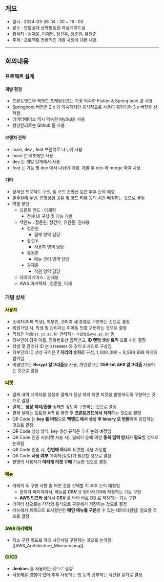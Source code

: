 ## 개요
- 일시 : 2024-03-26. 14 : 30 ~ 16 : 00
- 장소 : 연암공대 산학협동관 러닝메이트실
- 참석자 : 권재웅, 이재현, 장건우, 정준원, 유원준
- 주제 : 프로젝트 전반적인 개발 사항에 대한 내용
---
## 회의내용
### 프로젝트 설계
#### 개발 환경
- 프론트엔드와 백엔드 프레임워크는 가장 익숙한 Flutter & Spring boot 를 사용
- Springboot 버전은 2.x 가 익숙하지만 공식적으로 사용이 중지되어 3.x 버전을 선택함.
- 데이터베이스 역시 익숙한 MySql을 사용
- 형상관리로는 Github 를 사용
#### 브랜치 전략
- main, dev , feat 브랜치로 나누어 사용
- main 은 배포에만 사용
- dev 는 개발 단계에서 사용
- feat 는 기능 별 dev 에서 나뉘어 개발, 개발 후 dev 와 merge 하여 사용
#### 기타
- 상세한 프로젝트 구조, 및 코드 컨벤션 등은 추후 논의 예정
- 일주일에 두번, 진행상황 공유 및 코드 리뷰 등의 시간 배정하는 것으로 결정
- 역할 분담
	- 프론트 엔드 : 이재현
		- 전체 UI 구성 및 기능 개발
	- 백엔드 : 정준원, 장건우, 유원준, 권재웅
		- 정준원
			- 결제 영역 담당
		- 장건우
			- 사용자 영역 담당
		- 유원준
			- 메뉴 관리 영역 담당
		- 권재웅
			- 식권 영역 담당
	- 데이터베이스 : 권재웅
	- AWS 아키텍처 : 정준원, 이재
### 개발 상세
#### <span style="background:#fff88f">사용자</span>
- 소비자(이하 학생), 외부인, 관리자 세 종류로 구분하는 것으로 결정
- 회원가입 시, 학생 및 관리자는 이메일 인증 구현하는 것으로 결정
- 학생은 `학번@st.yc.ac.kr` 관리자는 `사원번호@yc.ac.kr` 임
- 외부인의 경우 이름, 전화번호만 입력받고, **ID 랜덤 생성 로직** 으로 처리 결정
- 학생 및 관리자 ID 는 `21860004` 와 같이 8 자리로 구성임
- 외부인의 ID 생성 규칙은 **7 자리의 숫자**로 구성, 1_000_000 ~ 9_999_999  까지의 범위임
- 비밀번호는 **Bcrypt 알고리즘**을 사용, 개인정보는 **256-bit AES 알고리즘** 사용하는 것으로 결정
#### <span style="background:#fff88f">티켓</span>
- 결제 내역 데이터를 생성후 결제가 정상 처리 되면 티켓을 발행하도록 구현하는 것으로 결정
- 결제는 **정상 처리/환불** 상태만 갖도록 구현하는 것으로 결정
- 결제 실패는 포트원 API 로 확인 후 **프론트엔드에서 처리**하는 것으로 결정
- QR Code 는 **key 를 바탕**으로 **백엔드 에서 생성 후 binary 로 변환**하여 응답하는 것으로 결정
- QR Code 생성 방식, key 생성 규칙은 추후 논의 예정임
- QR Code 인증 시(티켓 사용 시), 딜레이 등에 의한 **중복 입력  방지가 필요**할 것으로 논의됨
- QR Code 인증 시, **한번에 하나**의 티켓만 사용 가능함
- QR Code **사용 여부** 데이터(컬럼)가 필요할 것으로 결정
- 한명의 사용자가 **여러개 티켓 구매** 가능한 것으로 결정
#### <span style="background:#fff88f">메뉴</span>
- 아래의 두 구현 사항 중 어떤 것을 선택할 지 추후 논의 예정임
	- 관리자 페이지에서, 메뉴를 **CSV** 로 받아서 DB에 저장하는 기능 구현 
	- **AWS 인프라 상**에서 **CSV** 를 받아 바로 DB 로 저장하는 기능 구현
- 데이터 상으로는 각각의 음식으로 구분해서 저장하는 것으로 결정 
- 메뉴에서 제목으로 표시할만한 **메인 메뉴를 구분**할 수 있는 데이터(컬럼) 필요할 것으로 결정
#### <span style="background:#d3f8b6">AWS 아키텍처</span>
- 최소 구현 목표로 아래 사진처럼 구현하는 것으로 논의됨 ![[AWS_Architecture_Mininum.png]]
#### <span style="background:#d3f8b6">CI/CD</span>
- **Jenkins** 를 사용하는 것으로 결정
- 사용해본 경험이 없어 추후 사용하는 법 등의 공부하는 시간을 갖기로 결정
